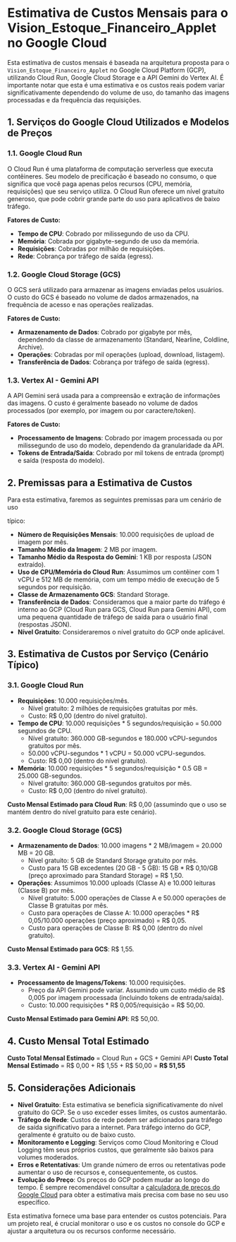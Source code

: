 # Estimativa de Custos Mensais para o Vision_Estoque_Financeiro_Applet no Google Cloud

Esta estimativa de custos mensais é baseada na arquitetura proposta para o `Vision_Estoque_Financeiro_Applet` no Google Cloud Platform (GCP), utilizando Cloud Run, Google Cloud Storage e a API Gemini do Vertex AI. É importante notar que esta é uma estimativa e os custos reais podem variar significativamente dependendo do volume de uso, do tamanho das imagens processadas e da frequência das requisições.

## 1. Serviços do Google Cloud Utilizados e Modelos de Preços

### 1.1. Google Cloud Run

O Cloud Run é uma plataforma de computação serverless que executa contêineres. Seu modelo de precificação é baseado no consumo, o que significa que você paga apenas pelos recursos (CPU, memória, requisições) que seu serviço utiliza. O Cloud Run oferece um nível gratuito generoso, que pode cobrir grande parte do uso para aplicativos de baixo tráfego.

**Fatores de Custo:**
-   **Tempo de CPU**: Cobrado por milissegundo de uso da CPU.
-   **Memória**: Cobrada por gigabyte-segundo de uso da memória.
-   **Requisições**: Cobradas por milhão de requisições.
-   **Rede**: Cobrança por tráfego de saída (egress).

### 1.2. Google Cloud Storage (GCS)

O GCS será utilizado para armazenar as imagens enviadas pelos usuários. O custo do GCS é baseado no volume de dados armazenados, na frequência de acesso e nas operações realizadas.

**Fatores de Custo:**
-   **Armazenamento de Dados**: Cobrado por gigabyte por mês, dependendo da classe de armazenamento (Standard, Nearline, Coldline, Archive).
-   **Operações**: Cobradas por mil operações (upload, download, listagem).
-   **Transferência de Dados**: Cobrança por tráfego de saída (egress).

### 1.3. Vertex AI - Gemini API

A API Gemini será usada para a compreensão e extração de informações das imagens. O custo é geralmente baseado no volume de dados processados (por exemplo, por imagem ou por caractere/token).

**Fatores de Custo:**
-   **Processamento de Imagens**: Cobrado por imagem processada ou por milissegundo de uso do modelo, dependendo da granularidade da API.
-   **Tokens de Entrada/Saída**: Cobrado por mil tokens de entrada (prompt) e saída (resposta do modelo).

## 2. Premissas para a Estimativa de Custos

Para esta estimativa, faremos as seguintes premissas para um cenário de uso 


típico:

-   **Número de Requisições Mensais**: 10.000 requisições de upload de imagem por mês.
-   **Tamanho Médio da Imagem**: 2 MB por imagem.
-   **Tamanho Médio da Resposta do Gemini**: 1 KB por resposta (JSON extraído).
-   **Uso de CPU/Memória do Cloud Run**: Assumimos um contêiner com 1 vCPU e 512 MB de memória, com um tempo médio de execução de 5 segundos por requisição.
-   **Classe de Armazenamento GCS**: Standard Storage.
-   **Transferência de Dados**: Consideramos que a maior parte do tráfego é interno ao GCP (Cloud Run para GCS, Cloud Run para Gemini API), com uma pequena quantidade de tráfego de saída para o usuário final (respostas JSON).
-   **Nível Gratuito**: Consideraremos o nível gratuito do GCP onde aplicável.

## 3. Estimativa de Custos por Serviço (Cenário Típico)

### 3.1. Google Cloud Run

-   **Requisições**: 10.000 requisições/mês.
    -   Nível gratuito: 2 milhões de requisições gratuitas por mês.
    -   Custo: R$ 0,00 (dentro do nível gratuito).
-   **Tempo de CPU**: 10.000 requisições * 5 segundos/requisição = 50.000 segundos de CPU.
    -   Nível gratuito: 360.000 GB-segundos e 180.000 vCPU-segundos gratuitos por mês.
    -   50.000 vCPU-segundos * 1 vCPU = 50.000 vCPU-segundos.
    -   Custo: R$ 0,00 (dentro do nível gratuito).
-   **Memória**: 10.000 requisições * 5 segundos/requisição * 0.5 GB = 25.000 GB-segundos.
    -   Nível gratuito: 360.000 GB-segundos gratuitos por mês.
    -   Custo: R$ 0,00 (dentro do nível gratuito).

**Custo Mensal Estimado para Cloud Run**: R$ 0,00 (assumindo que o uso se mantém dentro do nível gratuito para este cenário).

### 3.2. Google Cloud Storage (GCS)

-   **Armazenamento de Dados**: 10.000 imagens * 2 MB/imagem = 20.000 MB = 20 GB.
    -   Nível gratuito: 5 GB de Standard Storage gratuito por mês.
    -   Custo para 15 GB excedentes (20 GB - 5 GB): 15 GB * R$ 0,10/GB (preço aproximado para Standard Storage) = R$ 1,50.
-   **Operações**: Assumimos 10.000 uploads (Classe A) e 10.000 leituras (Classe B) por mês.
    -   Nível gratuito: 5.000 operações de Classe A e 50.000 operações de Classe B gratuitas por mês.
    -   Custo para operações de Classe A: 10.000 operações * R$ 0,05/10.000 operações (preço aproximado) = R$ 0,05.
    -   Custo para operações de Classe B: R$ 0,00 (dentro do nível gratuito).

**Custo Mensal Estimado para GCS**: R$ 1,55.

### 3.3. Vertex AI - Gemini API

-   **Processamento de Imagens/Tokens**: 10.000 requisições.
    -   Preço da API Gemini pode variar. Assumindo um custo médio de R$ 0,005 por imagem processada (incluindo tokens de entrada/saída).
    -   Custo: 10.000 requisições * R$ 0,005/requisição = R$ 50,00.

**Custo Mensal Estimado para Gemini API**: R$ 50,00.

## 4. Custo Mensal Total Estimado

**Custo Total Mensal Estimado** = Cloud Run + GCS + Gemini API
**Custo Total Mensal Estimado** = R$ 0,00 + R$ 1,55 + R$ 50,00 = **R$ 51,55**

## 5. Considerações Adicionais

-   **Nível Gratuito**: Esta estimativa se beneficia significativamente do nível gratuito do GCP. Se o uso exceder esses limites, os custos aumentarão.
-   **Tráfego de Rede**: Custos de rede podem ser adicionados para tráfego de saída significativo para a internet. Para tráfego interno do GCP, geralmente é gratuito ou de baixo custo.
-   **Monitoramento e Logging**: Serviços como Cloud Monitoring e Cloud Logging têm seus próprios custos, que geralmente são baixos para volumes moderados.
-   **Erros e Retentativas**: Um grande número de erros ou retentativas pode aumentar o uso de recursos e, consequentemente, os custos.
-   **Evolução do Preço**: Os preços do GCP podem mudar ao longo do tempo. É sempre recomendável consultar a [calculadora de preços do Google Cloud](https://cloud.google.com/products/calculator) para obter a estimativa mais precisa com base no seu uso específico.

Esta estimativa fornece uma base para entender os custos potenciais. Para um projeto real, é crucial monitorar o uso e os custos no console do GCP e ajustar a arquitetura ou os recursos conforme necessário.

